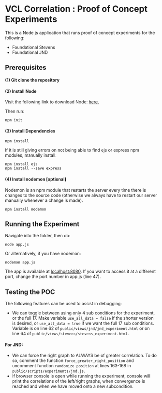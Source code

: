 # VCL Correlation : Proof of Concept Experiments

This is a Node.js application that runs proof of concept experiments for the following:

- Foundational Stevens
- Foundational JND

## Prerequisites

#### (1) Git clone the repository
#### (2) Install Node

Visit the following link to download Node: [here.](https://nodejs.org/en/)

Then run:
```
npm init
```

#### (3) Install Dependencies

```
npm install
```

If it is still giving errors on not being able to find ejs or express npm modules, manually install:

```
npm install ejs
npm install --save express
```

#### (4) Install nodemon [optional]

Nodemon is an npm module that restarts the server every time there is changes to the source code (otherwise we always have to restart our server manually whenever a change is made). 

```
npm install nodemon
```

## Running the Experiment

Navigate into the folder, then do:

```
node app.js
```

Or alternatively, if you have nodemon:

```
nodemon app.js
```

The app is available at [localhost:8080](localhost:8080). If you want to access it at a different port, change the port number in app.js (line 47). 

## Testing the POC

The following features can be used to assist in debugging:
- We can toggle between using only 4 sub conditions for the experiment, or the full 17. Make variable `use_all_data = false` if the shorter version is desired, or `use_all_data = true` if we want the full 17 sub conditions. Variable is on line 62 of `public/views/jnd/jnd_experiment.html` or on line 64 of `public/views/stevens/stevens_experiment.html`.

#### For JND: 
- We can force the right graph to ALWAYS be of greater correlation. To do so, comment the function `force_greater_right_position` and uncomment function `randomize_position` at lines 163-168 in `public/scripts/experiments/jnd.js`.
- If browser console is open while running the experiment, console will print the correlations of the left/right graphs, when convergence is reached and when we have moved onto a new subcondition. 
